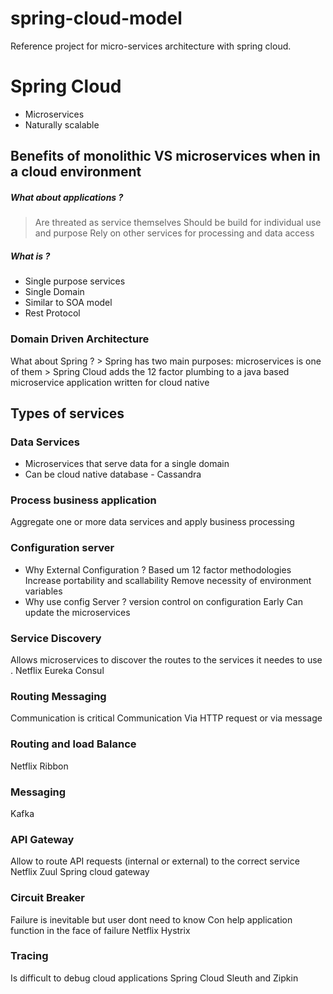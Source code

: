 # spring-cloud-model
Reference project for micro-services architecture with spring cloud.

# Spring Cloud
* Microservices
* Naturally scalable		
## Benefits of monolithic VS microservices when in a cloud environment		
##### What about applications ?
> Are threated as service themselves
> Should be build for individual use and purpose
> Rely on other services for processing and data access
##### What is ?
* Single purpose services
* Single Domain
* Similar to SOA model
* Rest Protocol

### Domain Driven Architecture
What about Spring ?
	> Spring has two main purposes: microservices is one of them
	> Spring Cloud adds the 12 factor plumbing to a java based microservice application written for cloud native

## Types of services
### Data Services
- Microservices that serve data for a single domain
- Can be cloud native database - Cassandra
### Process business application
Aggregate one or more data services and apply business processing
### Configuration server
* Why External Configuration ?
Based um 12 factor methodologies
Increase portability and scallability
Remove necessity of environment variables
* Why use config Server ?
version control on configuration
Early
Can update the microservices
### Service Discovery 
Allows microservices to discover the routes to the services it needes to use .
Netflix Eureka
Consul
### Routing Messaging
Communication is critical
Communication Via HTTP request or via message
### Routing and load Balance
Netflix Ribbon
### Messaging
Kafka
### API Gateway
Allow to route API requests (internal or external) to the correct service
	Netflix Zuul
	Spring cloud gateway
### Circuit Breaker
Failure is inevitable but user dont need to know
Con help application function in the face of failure
Netflix Hystrix
### Tracing
Is difficult to debug cloud applications
Spring Cloud Sleuth and Zipkin
